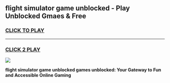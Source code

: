 
## flight simulator game unblocked - Play Unblocked Gmaes & Free
<h3>
<a href="https://premium.freeplayer.one?title=flight_simulator_game_unblocked&ref=19F">CLICK TO PLAY</a></h3>
<hr>

<h3>
<a href="https://premium.freeplayer.one?title=flight_simulator_game_unblocked&ref=19F">CLICK 2 PLAY</a>
  
</h3>

<a href="https://premium.freeplayer.one?title=flight_simulator_game_unblocked&ref=19F/"><img src="https://clearcache.store/games.png"></a>


**flight simulator game unblocked games unblocked: Your Gateway to Fun and Accessible Online Gaming**
